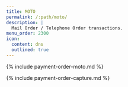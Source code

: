 ```yaml
---
title: MOTO
permalink: /:path/moto/
description: |
  Mail Order / Telephone Order transactions.
menu_order: 2300
icon:
  content: dns
  outlined: true
---
```


{% include payment-order-moto.md %}

{% include payment-order-capture.md %}
